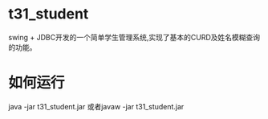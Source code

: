  

# t31_student
swing + JDBC开发的一个简单学生管理系统,实现了基本的CURD及姓名模糊查询的功能。

# 如何运行
java -jar t31_student.jar 或者javaw -jar t31_student.jar 
